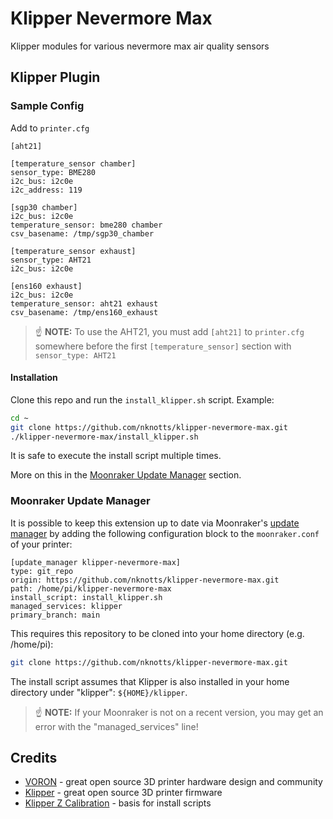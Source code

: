 # Klipper Nevermore Max

Klipper modules for various nevermore max air quality sensors

## Klipper Plugin

### Sample Config

Add to `printer.cfg`

```
[aht21]

[temperature_sensor chamber]
sensor_type: BME280
i2c_bus: i2c0e
i2c_address: 119

[sgp30 chamber]
i2c_bus: i2c0e
temperature_sensor: bme280 chamber
csv_basename: /tmp/sgp30_chamber

[temperature_sensor exhaust]
sensor_type: AHT21
i2c_bus: i2c0e

[ens160 exhaust]
i2c_bus: i2c0e
temperature_sensor: aht21 exhaust
csv_basename: /tmp/ens160_exhaust
```

>:point_up: **NOTE:** To use the AHT21, you must add `[aht21]` to `printer.cfg`
> somewhere before the first `[temperature_sensor]` section with `sensor_type: AHT21`

#### Installation

Clone this repo and run the `install_klipper.sh` script. Example:

```bash
cd ~
git clone https://github.com/nknotts/klipper-nevermore-max.git
./klipper-nevermore-max/install_klipper.sh
```

It is safe to execute the install script multiple times.

More on this in the [Moonraker Update Manager](#moonraker-update-manager) section.

### Moonraker Update Manager

It is possible to keep this extension up to date via Moonraker's
[update manager](https://github.com/Arksine/moonraker/blob/master/docs/configuration.md#update_manager)
by adding the following configuration block to the `moonraker.conf` of your printer:

```text
[update_manager klipper-nevermore-max]
type: git_repo
origin: https://github.com/nknotts/klipper-nevermore-max.git
path: /home/pi/klipper-nevermore-max
install_script: install_klipper.sh
managed_services: klipper
primary_branch: main
```

This requires this repository to be cloned into your home directory (e.g. /home/pi):

```bash
git clone https://github.com/nknotts/klipper-nevermore-max.git
```

The install script assumes that Klipper is also installed in your home directory under
"klipper": `${HOME}/klipper`.

>:point_up: **NOTE:** If your Moonraker is not on a recent version, you may get an error
> with the "managed_services" line!


## Credits

* [VORON](https://vorondesign.com/) - great open source 3D printer hardware design and community
* [Klipper](https://github.com/Klipper3d/klipper) - great open source 3D printer firmware
* [Klipper Z Calibration](https://github.com/protoloft/klipper_z_calibration) - basis for install scripts
